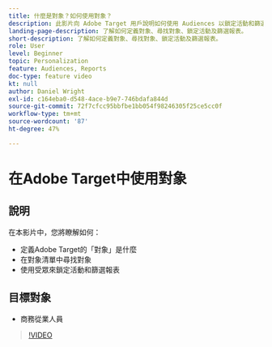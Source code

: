 ```yaml
---
title: 什麼是對象？如何使用對象？
description: 此影片向 Adobe Target 用戶說明如何使用 Audiences 以鎖定活動和篩選報表。
landing-page-description: 了解如何定義對象、尋找對象、鎖定活動及篩選報表。
short-description: 了解如何定義對象、尋找對象、鎖定活動及篩選報表。
role: User
level: Beginner
topic: Personalization
feature: Audiences, Reports
doc-type: feature video
kt: null
author: Daniel Wright
exl-id: c164eba0-d548-4ace-b9e7-746bdafa844d
source-git-commit: 72f7cfcc95bbfbe1bb054f98246305f25ce5cc0f
workflow-type: tm+mt
source-wordcount: '87'
ht-degree: 47%

---
```


# 在Adobe Target中使用對象

## 說明

在本影片中，您將瞭解如何：

* 定義Adobe Target的「對象」是什麼
* 在對象清單中尋找對象
* 使用受眾來鎖定活動和篩選報表

## 目標對象

* 商務從業人員

>[!VIDEO](https://video.tv.adobe.com/v/17398/?quality=12)
